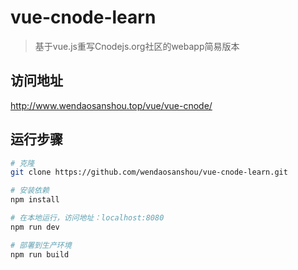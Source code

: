 # vue-cnode-learn

> 基于vue.js重写Cnodejs.org社区的webapp简易版本

## 访问地址
http://www.wendaosanshou.top/vue/vue-cnode/

## 运行步骤

``` bash
# 克隆
git clone https://github.com/wendaosanshou/vue-cnode-learn.git

# 安装依赖
npm install

# 在本地运行，访问地址：localhost:8080
npm run dev

# 部署到生产环境
npm run build

```
